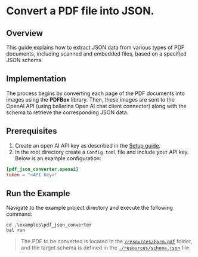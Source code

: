 # Convert a PDF file into JSON.

## Overview
This guide explains how to extract JSON data from various types of PDF documents, including scanned and embedded files, based on a specified JSON schema. 

## Implementation
The process begins by converting each page of the PDF documents into images using the  **PDFBox** library. Then, these images are sent to the OpenAI API (using ballerina Open AI chat client connector) along with the schema to retrieve the corresponding JSON data.

## Prerequisites

1. Create an open AI API key as described in the [Setup guide](https://central.ballerina.io/ballerinax/openai.chat/latest#setup-guide).
2. In the root directory create a `Config.toml` file and include your API key. Below is an example configuration:

```toml
[pdf_json_converter.openai]
token = "<API key>"
```

## Run the Example

Navigate to the example project directory and execute the following command:

```ballerina 
cd .\examples\pdf_json_converter
bal run
```

> The PDF to be converted is located in the [`/resources/Form.pdf`](./resources/Form.pdf) folder, and the target schema is defined in the [`./resources/schema.json`](./resources/schema.json) file.
